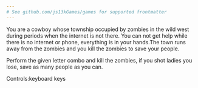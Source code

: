 ```yaml
---
# See github.com/js13kGames/games for supported frontmatter
---
```

You are a cowboy whose township occupied by zombies in the wild west during periods when the internet is not there.
You can not get help while there is no internet or phone, everything is in your hands.The town runs away from the zombies and you kill the zombies to save your people.

Perform the given letter combo and kill the zombies, if you shot ladies you lose, save as many people as you can.

Controls:keyboard keys
